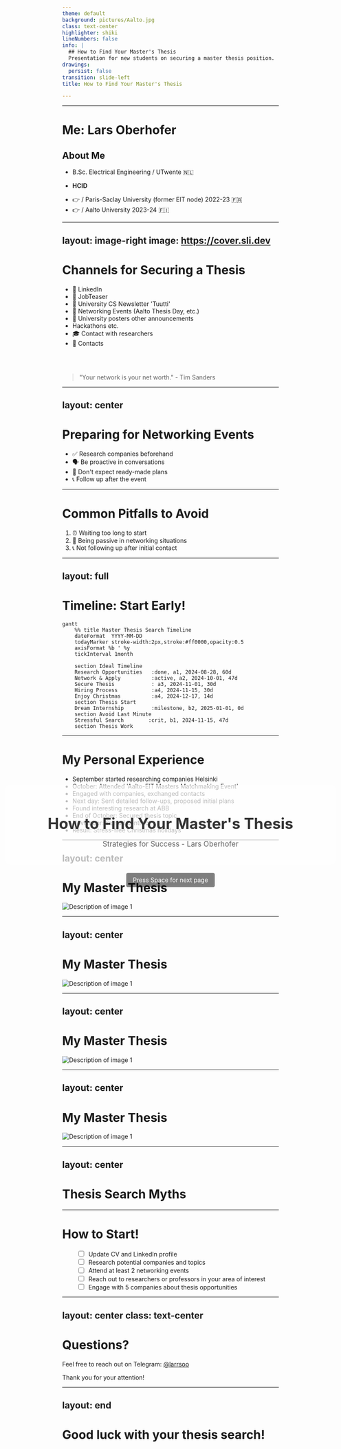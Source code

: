 ```yaml
---
theme: default
background: pictures/Aalto.jpg
class: text-center
highlighter: shiki
lineNumbers: false
info: |
  ## How to Find Your Master's Thesis
  Presentation for new students on securing a master thesis position.
drawings:
  persist: false
transition: slide-left
title: How to Find Your Master's Thesis

---
```


<div style="position: absolute; top: 50%; left: 50%; transform: translate(-50%, -50%); text-align: center; width: 80%;">
  <div style="background: rgba(255, 255, 255, 0.7); padding: 20px; border-radius: 10px;">
    <h1 style="color: #333; margin-bottom: 10px; font-size: 2.5em;">How to Find Your Master's Thesis</h1>
    <p style="color: #666; font-size: 1.2em;">Strategies for Success - Lars Oberhofer</p>
  </div>
  <div @click="$slidev.nav.next" style="padding: 0.5rem 1rem; background-color: rgba(0, 0, 0, 0.5); border-radius: 0.25rem; color: white; cursor: pointer; margin-top: 20px; display: inline-block;">
    Press Space for next page <carbon:arrow-right class="inline"/>
  </div>
</div>

---


# Me: Lars Oberhofer

## About Me

<v-clicks>

- B.Sc. Electrical Engineering / UTwente 🇳🇱
* **HCID** 
- 👉 / Paris-Saclay University (former EIT node) 2022-23 🇫🇷
- 👉 / Aalto University 2023-24 🇫🇮

</v-clicks>


---
layout: image-right
image: https://cover.sli.dev
---

# Channels for Securing a Thesis

<v-clicks>

- 🔗 LinkedIn
- 💼 JobTeaser
- 📰 University CS Newsletter 'Tuutti'
- 🤝 Networking Events (Aalto Thesis Day, etc.)
- 📌 University posters other announcements
- <carbon-collaborate /> Hackathons etc. 
- 🎓 Contact with researchers
- 👥 Contacts


</v-clicks>

<br>
<br>

> "Your network is your net worth." - Tim Sanders



---
layout: center
---

# Preparing for Networking Events

<v-clicks>

- ✅ Research companies beforehand
- 🗣️ Be proactive in conversations
- 🚫 Don't expect ready-made plans
- 📞 Follow up after the event

</v-clicks>

---


# Common Pitfalls to Avoid

<v-clicks>

1. ⏰ Waiting too long to start
2. 🐢 Being passive in networking situations
3. 📞 Not following up after initial contact

</v-clicks>


---
layout: full
---

# Timeline: Start Early!

```mermaid
gantt
    %% title Master Thesis Search Timeline
    dateFormat  YYYY-MM-DD
    todayMarker stroke-width:2px,stroke:#ff0000,opacity:0.5
    axisFormat %b ' %y
    tickInterval 1month

    section Ideal Timeline
    Research Opportunities   :done, a1, 2024-08-28, 60d
    Network & Apply          :active, a2, 2024-10-01, 47d
    Secure Thesis            : a3, 2024-11-01, 30d
    Hiring Process           :a4, 2024-11-15, 30d
    Enjoy Christmas          :a4, 2024-12-17, 14d
    section Thesis Start
    Dream Internship         :milestone, b2, 2025-01-01, 0d
    section Avoid Last Minute
    Stressful Search        :crit, b1, 2024-11-15, 47d
    section Thesis Work
```

---

# My Personal Experience 

<v-clicks>

- September started researching companies Helsinki
- October: Attended 'Aalto-EIT Masters Matchmaking Event'
- Engaged with companies, exchanged contacts
- Next day: Sent detailed follow-ups, proposed initial plans
- Found interesting research at ABB
- End of October: Secured thesis topic
- November: Signed contract
- Result: Stress-free Christmas holidays

</v-clicks>

---
layout: center
---
# My Master Thesis

<v-clicks>

<div>
  <img src="/pictures/overview.png" alt="Description of image 1">
 </div>
 
 </v-clicks>


---
layout: center
---
# My Master Thesis

 <div>
    <img src="/pictures/question.png" alt="Description of image 1">
 </div>

---
layout: center
---
# My Master Thesis

<div>
  <img src="/pictures/methods.png" alt="Description of image 1">
</div>


---
layout: center
---
# My Master Thesis

<div>
  <img src="/pictures/prototype.png" alt="Description of image 1">
</div>


---
layout: center
---

# Thesis Search Myths

<v-clicks>

<ThesisMyths />

</v-clicks>


---


# How to Start!

<style>
.checklist li {
  list-style-type: none;
  margin-left: -1em;
}
.checklist li input[type="checkbox"] {
  margin-right: 0.5em;
  margin-top: 0.25em;
}
</style>

<div grid="~ cols-2 gap-4">
<div>

<ul class="checklist">
<v-clicks>

- <input type="checkbox" /> Update CV and LinkedIn profile
- <input type="checkbox" /> Research potential companies and topics
- <input type="checkbox" /> Attend at least 2 networking events
- <input type="checkbox" /> Reach out to researchers or professors in your area of interest
- <input type="checkbox" /> Engage with 5 companies about thesis opportunities

</v-clicks></ul>

</div>

<div>


<Tweet id="1137843064498733058" scale="0.65" />


</div>
</div>




---
layout: center
class: text-center
---

# Questions?

Feel free to reach out on Telegram:
[@larrsoo](https://t.me/larrsoo)

<div class="pt-12">
  <span @click="$slidev.nav.next" class="px-2 py-1 rounded cursor-pointer" hover="bg-white bg-opacity-10">
    Thank you for your attention! <carbon-send class="inline ml-2"/>
  </span>
</div>

---
layout: end
---

# Good luck with your thesis search!

